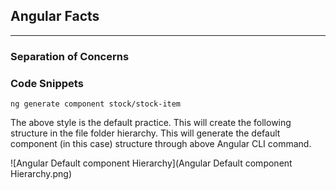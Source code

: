 ## Angular Facts
---

### Separation of Concerns




### Code Snippets

```
ng generate component stock/stock-item
```

The above style is the default practice. This will create the following structure in the file folder hierarchy. This will generate the default component (in this case) structure through above Angular CLI command.

![Angular Default component Hierarchy](Angular Default component Hierarchy.png)

